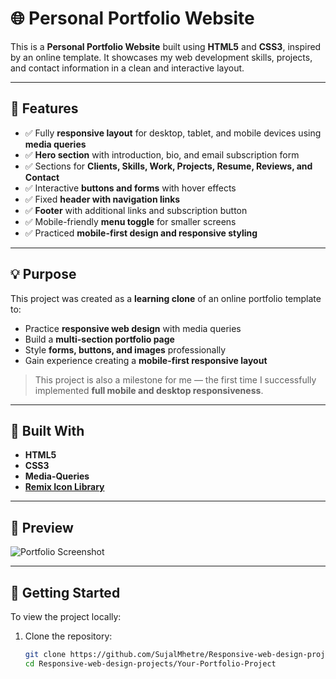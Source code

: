 # 🌐 Personal Portfolio Website

This is a **Personal Portfolio Website** built using **HTML5** and **CSS3**, inspired by an online template. It showcases my web development skills, projects, and contact information in a clean and interactive layout.

---

## 📝 Features

- ✅ Fully **responsive layout** for desktop, tablet, and mobile devices using **media queries**  
- ✅ **Hero section** with introduction, bio, and email subscription form  
- ✅ Sections for **Clients, Skills, Work, Projects, Resume, Reviews, and Contact**  
- ✅ Interactive **buttons and forms** with hover effects  
- ✅ Fixed **header with navigation links**  
- ✅ **Footer** with additional links and subscription button  
- ✅ Mobile-friendly **menu toggle** for smaller screens  
- ✅ Practiced **mobile-first design and responsive styling**

---

## 💡 Purpose

This project was created as a **learning clone** of an online portfolio template to:

- Practice **responsive web design** with media queries  
- Build a **multi-section portfolio page**  
- Style **forms, buttons, and images** professionally  
- Gain experience creating a **mobile-first responsive layout**

> This project is also a milestone for me — the first time I successfully implemented **full mobile and desktop responsiveness**.

---

## 🔧 Built With

- **HTML5**  
- **CSS3** 
- **Media-Queries** 
- [**Remix Icon Library**](https://remixicon.com/)

---

## 📸 Preview

![Portfolio Screenshot](screenshot.png)

---

## 🚀 Getting Started

To view the project locally:

1. Clone the repository:  
   ```bash
   git clone https://github.com/SujalMhetre/Responsive-web-design-projects-.git
   cd Responsive-web-design-projects/Your-Portfolio-Project
